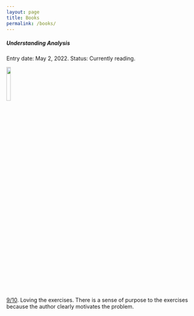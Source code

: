 ```yaml
---
layout: page
title: Books
permalink: /books/
---
```


##### Understanding Analysis

<p style="font-size:20%%"> Entry date: May 2, 2022. Status: Currently reading. </p>

<img src="https://images-na.ssl-images-amazon.com/images/I/310O3IYeQ4L._SX330_BO1,204,203,200_.jpg" width="15%" />

<p><u>9/10</u>. Loving the exercises. There is a sense of purpose to the exercises because the author clearly motivates the problem.</p>



<div class="divider"></div>


